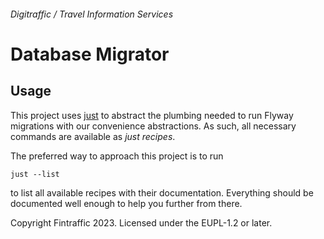 ###### Digitraffic / Travel Information Services

# Database Migrator

## Usage

This project uses [just](https://github.com/casey/just) to abstract the plumbing needed to run Flyway migrations with
our convenience abstractions. As such, all necessary commands are available as _just recipes_.

The preferred way to approach this project is to run
```shell
just --list
```

to list all available recipes with their documentation. Everything should be documented well enough to help you further
from there.

Copyright Fintraffic 2023. Licensed under the EUPL-1.2 or later.
